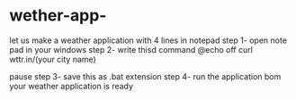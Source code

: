 # wether-app-
let us make a weather application with 4 lines in notepad
 step 1- open note pad in your windows
 step 2-  write thisd command 
 @echo off
curl wttr.in/(your city name)

pause
step 3- save this as .bat extension 
step 4- run the application 
bom your weather application is ready
